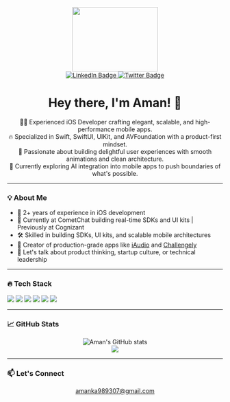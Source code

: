 <div align="center">
  <img src="https://user-images.githubusercontent.com/71985799/266797996-7368f33b-d819-4518-93a8-770ad0de71b6.png" width="200" height="150"/>
</div>

<div align="center">
  <a href="https://www.linkedin.com/in/aman-k-a-303561183/">
    <img src="https://img.shields.io/badge/LinkedIn-blue?style=for-the-badge&logo=linkedin&logoColor=white" alt="LinkedIn Badge"/>
  </a>
  <a href="https://twitter.com/AmanKA13">
    <img src="https://img.shields.io/badge/Twitter-blue?style=for-the-badge&logo=twitter&logoColor=white" alt="Twitter Badge"/>
  </a>
</div>

<h1 align="center">
  Hey there, I'm Aman! 👋
</h1>

<p align="center">
  👨‍💻 Experienced iOS Developer crafting elegant, scalable, and high-performance mobile apps.<br>
  🔥 Specialized in Swift, SwiftUI, UIKit, and AVFoundation with a product-first mindset.<br>
  🧠 Passionate about building delightful user experiences with smooth animations and clean architecture.<br>
  🤖 Currently exploring AI integration into mobile apps to push boundaries of what's possible.<br>
</p>

---

### 💡 About Me
- 📱 2+ years of experience in iOS development
- 🏢 Currently at CometChat building real-time SDKs and UI kits | Previously at Cognizant 
- 🛠️ Skilled in building SDKs, UI kits, and scalable mobile architectures
- 🚀 Creator of production-grade apps like <a href="https://github.com/thisisaman01/iAudio">iAudio</a> and <a href="https://github.com/thisisaman01/Challengely">Challengely</a>
- 💬 Let's talk about product thinking, startup culture, or technical leadership

---

### 🔥 Tech Stack
<p align="left">
  <img src="https://img.shields.io/badge/Swift-orange?style=for-the-badge&logo=swift&logoColor=white"/>
  <img src="https://img.shields.io/badge/SwiftUI-0052CC?style=for-the-badge&logo=apple&logoColor=white"/>
  <img src="https://img.shields.io/badge/UIKit-000000?style=for-the-badge&logo=apple&logoColor=white"/>
  <img src="https://img.shields.io/badge/Xcode-1575F9?style=for-the-badge&logo=xcode&logoColor=white"/>
  <img src="https://img.shields.io/badge/Git-F05032?style=for-the-badge&logo=git&logoColor=white"/>
  <img src="https://img.shields.io/badge/Firebase-FFCA28?style=for-the-badge&logo=firebase&logoColor=white"/>
</p>

---

### 📈 GitHub Stats
<p align="center">
  <img src="https://github-readme-stats.vercel.app/api?username=thisisaman01&show_icons=true&theme=tokyonight" alt="Aman's GitHub stats" />
  <br/>
  <img src="https://github-readme-streak-stats.herokuapp.com?user=thisisaman01&theme=tokyonight" />
</p>

---

### 📫 Let's Connect
<p align="center">
  <a href="mailto:amanka989307@gmail.com">amanka989307@gmail.com</a>
</p>

<div align="center">
  <!-- Add a creative or fun closing image or quote if you'd like -->
</div>
